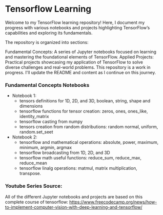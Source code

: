 # Tensorflow Learning

Welcome to my TensorFlow learning repository! Here, I document my progress with various notebooks and projects highlighting TensorFlow’s capabilities and exploring its fundamentals.

The repository is organized into sections:

Fundamental Concepts: A series of Jupyter notebooks focused on learning and mastering the foundational elements of TensorFlow.
Applied Projects: Practical projects showcasing my application of TensorFlow to solve diverse challenges and real-world problems.
This repository is a work in progress. I'll update the README and content as I continue on this journey.

### Fundamental Concepts Notebooks
- Notebook 1:
  * tensors definitions for 1D, 2D, and 3D, boolean, string, shape and dimensions
  * tensorflow functions for tensor creation: zeros, ones, ones_like, identity_matrix
  * tensorflow casting from numpy
  * tensors creation from random distributions: random normal, uniform, random.set_seet
- Notebook 2:
  * tensorflow and mathematical operations: absolute, power, maximum, minimum, argmin, argmax
  * tensorflow broadcasting from 1D, 2D, and 3D
  * tensorflow math useful functions: reduce_sum, reduce_max, reduce_mean
  * tensorflow linalg operations: matmul, matrix multiplication, transpose.

### Youtube Series Source:
All of the different Jupyter notebooks and projects are based on this complete course of tensorflow:
https://www.freecodecamp.org/news/how-to-implement-computer-vision-with-deep-learning-and-tensorflow/
